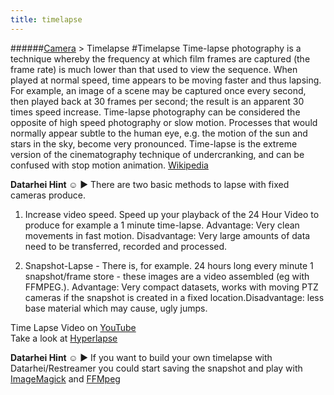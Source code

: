 ```yaml
---
title: timelapse
---
```

######[Camera](../wiki/camera-technology.html) > Timelapse
#Timelapse
Time-lapse photography is a technique whereby the frequency at which film frames are captured (the frame rate) is much lower than that used to view the sequence. When played at normal speed, time appears to be moving faster and thus lapsing. For example, an image of a scene may be captured once every second, then played back at 30 frames per second; the result is an apparent 30 times speed increase. Time-lapse photography can be considered the opposite of high speed photography or slow motion.
Processes that would normally appear subtle to the human eye, e.g. the motion of the sun and stars in the sky, become very pronounced. Time-lapse is the extreme version of the cinematography technique of undercranking, and can be confused with stop motion animation. <a href="https://en.wikipedia.org/wiki/Time-lapse_photography" target="_blank">Wikipedia</a>  

**Datarhei Hint ☺** ► There are two basic methods to lapse with fixed cameras produce.  

1. Increase video speed. Speed up your playback of the 24 Hour Video to produce for example a 1 minute time-lapse. Advantage: Very clean movements in fast motion. Disadvantage: Very large amounts of data need to be transferred, recorded and processed.

2. Snapshot-Lapse - There is, for example. 24 hours long every minute 1 snapshot/frame store - these images are a video assembled (eg with FFMPEG.). Advantage: Very compact datasets, works with moving PTZ cameras if the snapshot is created in a fixed location.Disadvantage: less base material which may cause, ugly jumps.  

Time Lapse Video on <a href="https://www.youtube.com/watch?v=f5l5AjJE4cU" target="_blank">YouTube</a>   
Take a look at [Hyperlapse](../wiki/hyperlapse.html)

**Datarhei Hint ☺** ► If you want to build your own timelapse with Datarhei/Restreamer you could start saving the snapshot and play with <a href="https://duckduckgo.com/?q=image+magick+timelapse" target="_blank">ImageMagick</a> and <a href="https://duckduckgo.com/?q=timelaps+with+ffmpeg" target="_blank">FFMpeg</a>   